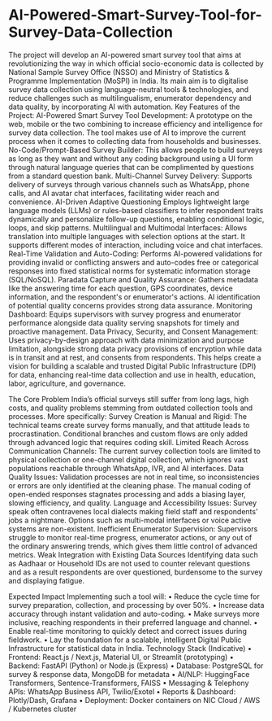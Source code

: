 # AI-Powered-Smart-Survey-Tool-for-Survey-Data-Collection
The project will develop an AI-powered smart survey tool that aims at revolutionizing the way in which official socio-economic data is collected by National Sample Survey Office (NSSO) and Ministry of Statistics & Programme Implementation (MoSPI) in India. Its main aim is to digitalise survey data collection using language-neutral tools & technologies, and reduce challenges such as multilingualism, enumerator dependency and data quality, by incorporating AI with automation.
Key Features of the Project:
AI-Powered Smart Survey Tool Development:
A prototype on the web, mobile or the two combining to increase efficiency and intelligence for survey data collection. The tool makes use of AI to improve the current process when it comes to collecting data from households and businesses.
No-Code/Prompt-Based Survey Builder:
This allows people to build surveys as long as they want and without any coding background using a UI form through natural language queries that can be complimented by questions from a standard question bank.
Multi-Channel Survey Delivery:
Supports delivery of surveys through various channels such as WhatsApp, phone calls, and AI avatar chat interfaces, facilitating wider reach and convenience.
AI-Driven Adaptive Questioning
Employs lightweight large language models (LLMs) or rules-based classifiers to infer respondent traits dynamically and personalize follow-up questions, enabling conditional logic, loops, and skip patterns.
Multilingual and Multimodal Interfaces:
Allows translation into multiple languages with selection options at the start. It supports different modes of interaction, including voice and chat interfaces.
Real-Time Validation and Auto-Coding:
Performs AI-powered validations for providing invalid or conflicting answers and auto-codes free or categorical responses into fixed statistical norms for systematic information storage (SQL/NoSQL).
Paradata Capture and Quality Assurance:
Gathers metadata like the answering time for each question, GPS coordinates, device information, and the respondent's or enumerator's actions. AI identification of potential quality concerns provides strong data assurance.
Monitoring Dashboard:
Equips supervisors with survey progress and enumerator performance alongside data quality serving snapshots for timely and proactive management.
Data Privacy, Security, and Consent Management:
Uses privacy-by-design approach with data minimization and purpose limitation, alongside strong data privacy provisions of encryption while data is in transit and at rest, and consents from respondents.
This helps create a vision for building a scalable and trusted Digital Public Infrastructure (DPI) for data, enhancing real-time data collection and use in health, education, labor, agriculture, and governance.

The Core Problem
India’s official surveys still suffer from long lags, high costs, and quality problems stemming from outdated collection tools and processes. More specifically:
Survey Creation is Manual and Rigid:
The technical teams create survey forms manually, and that attitude leads to procrastination. Conditional branches and custom flows are only added through advanced logic that requires coding skill.
Limited Reach Across Communication Channels:
The current survey collection tools are limited to physical collection or one-channel digital collection, which ignores vast populations reachable through WhatsApp, IVR, and AI interfaces.
Data Quality Issues:
Validation processes are not in real time, so inconsistencies or errors are only identified at the cleaning phase. The manual coding of open-ended responses stagnates processing and adds a biasing layer, slowing efficiency, and quality.
Language and Accessibility Issues:
Survey speak often contravenes local dialects making field staff and respondents’ jobs a nightmare. Options such as multi-modal interfaces or voice active systems are non-existent.
Inefficient Enumerator Supervision:
Supervisors struggle to monitor real-time progress, enumerator actions, or any out of the ordinary answering trends, which gives them little control of advanced metrics.
Weak Integration with Existing Data Sources
Identifying data such as Aadhaar or Household IDs are not used to counter relevant questions and as a result respondents are over questioned, burdensome to the survey and displaying fatigue.

Expected Impact
Implementing such a tool will:
•	Reduce the cycle time for survey preparation, collection, and processing by over 50%.
•	Increase data accuracy through instant validation and auto-coding.
•	Make surveys more inclusive, reaching respondents in their preferred language and channel.
•	Enable real-time monitoring to quickly detect and correct issues during fieldwork.
•	Lay the foundation for a scalable, intelligent Digital Public Infrastructure for statistical data in India.
Technology Stack (Indicative)
•	Frontend: React.js / Next.js, Material UI, or Streamlit (prototyping)
•	Backend: FastAPI (Python) or Node.js (Express)
•	Database: PostgreSQL for survey & response data, MongoDB for metadata
•	AI/NLP: HuggingFace Transformers, Sentence-Transformers, FAISS
•	Messaging & Telephony APIs: WhatsApp Business API, Twilio/Exotel
•	Reports & Dashboard: Plotly/Dash, Grafana
•	Deployment: Docker containers on NIC Cloud / AWS / Kubernetes cluster
